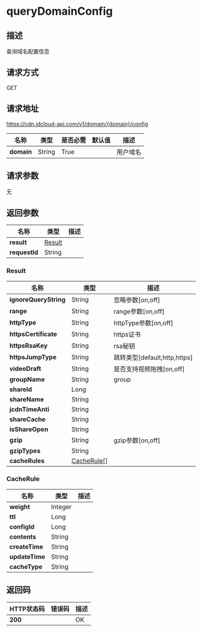 # queryDomainConfig


## 描述
查询域名配置信息

## 请求方式
GET

## 请求地址
https://cdn.jdcloud-api.com/v1/domain/{domain}/config

|名称|类型|是否必需|默认值|描述|
|---|---|---|---|---|
|**domain**|String|True| |用户域名|

## 请求参数
无


## 返回参数
|名称|类型|描述|
|---|---|---|
|**result**|[Result](queryDomainConfig#Result)| |
|**requestId**|String| |

### Result
<div id="Result"></div>

|名称|类型|描述|
|---|---|---|
|**ignoreQueryString**|String|忽略参数[on,off]|
|**range**|String|range参数[on,off]|
|**httpType**|String|httpType参数[on,off]|
|**httpsCertificate**|String|https证书|
|**httpsRsaKey**|String|rsa秘钥|
|**httpsJumpType**|String|跳转类型[default,http,https]|
|**videoDraft**|String|是否支持视频拖拽[on,off]|
|**groupName**|String|group|
|**shareId**|Long| |
|**shareName**|String| |
|**jcdnTimeAnti**|String| |
|**shareCache**|String| |
|**isShareOpen**|String| |
|**gzip**|String|gzip参数[on,off]|
|**gzipTypes**|String| |
|**cacheRules**|[CacheRule[]](queryDomainConfig#Cacherule)| |

### CacheRule
<div id="CacheRule"></div>

|名称|类型|描述|
|---|---|---|
|**weight**|Integer| |
|**ttl**|Long| |
|**configId**|Long| |
|**contents**|String| |
|**createTime**|String| |
|**updateTime**|String| |
|**cacheType**|String| |

## 返回码
|HTTP状态码|错误码|描述|
|---|---|---|
|**200**||OK|
